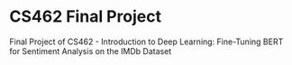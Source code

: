 # CS462 Final Project
 Final Project of CS462 - Introduction to Deep Learning: Fine-Tuning BERT for Sentiment Analysis on the IMDb Dataset
